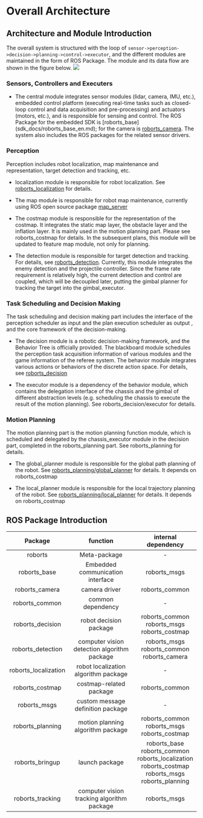 # Overall Architecture

## Architecture and Module Introduction
The overall system is structured with the loop of `sensor->perception->decision->planning->control->executor`, and the different modules are maintained in the form of ROS Package. The module and its data flow are shown in the figure below.
![](https://rm-static.djicdn.com/documents/20758/f42d65d85d97c1547553106539783606.png)

### Sensors, Controllers and Executers

- The central module integrates sensor modules (lidar, camera, IMU, etc.), embedded control platform (executing real-time tasks such as closed-loop control and data acquisition and pre-processing) and actuators (motors, etc.), and is responsible for sensing and control. The ROS Package for the embedded SDK is [roborts_base] (sdk_docs/roborts_base_en.md); for the camera is [roborts_camera](sdk_docs/roborts_camera_en.md). The system also includes the ROS packages for the related sensor drivers.

### Perception

Perception includes robot localization, map maintenance and representation, target detection and tracking, etc.

- localization module is responsible for robot localization. See [roborts_localization](sdk_docs/roborts_localization_en.md) for details.

- The map module is responsible for robot map maintenance, currently using ROS open source package [map_server](http://wiki.ros.org/map_server)

- The costmap module is responsible for the representation of the costmap. It integrates the static map layer, the obstacle layer and the inflation layer. It is mainly used in the motion planning part. Please see roborts_costmap for details. In the subsequent plans, this module will be updated to feature map module, not only for planning.

- The detection module is responsible for target detection and tracking. For details, see [roborts_detection](sdk_docs/roborts_detection_en.md). Currently, this module integrates the enemy detection and the projectile controller. Since the frame rate requirement is relatively high, the current detection and control are coupled, which will be decoupled later, putting the gimbal planner for tracking the target into the gimbal_executor.

### Task Scheduling and Decision Making

The task scheduling and decision making part includes the interface of the perception scheduler as input and the plan execution scheduler as output , and the core framework of the decision-making.
- The decision module is a robotic decision-making framework, and the Behavior Tree is officially provided. The blackboard module schedules the perception task acquisition information of various modules and the game information of the referee system. The behavior module integrates various actions or behaviors of the discrete action space. For details, see [roborts_decision](sdk_docs/roborts_decision.md)

- The executor module is a dependency of the behavior module, which contains the delegation interface of the chassis and the gimbal of different abstraction levels (e.g. scheduling the chassis to execute the result of the motion planning). See roborts_decision/executor for details.

### Motion Planning

The motion planning part is the motion planning function module, which is scheduled and delegated by the chassis_executor module in the decision part, completed in the roborts_planning part. See roborts_planning for details.

- The global_planner module is responsible for the global path planning of the robot. See [roborts_planning/global_planner](sdk_docs/roborts_planning_global_planner.md) for details. It depends on roborts_costmap

- The local_planner module is responsible for the local trajectory planning of the robot. See [roborts_planning/local_planner](sdk_docs/roborts_planning_local_planner.md) for details. It depends on roborts_costmap


## ROS Package Introduction

| Package               |  function           | internal dependency     |
| :--:                  | :------------: | :------: |
|  roborts              |  Meta-package  |   - |
|  roborts_base         | Embedded communication interface   | roborts_msgs |
|  roborts_camera       | camera driver | roborts_common |
|  roborts_common       |   common dependency   |    -    |
|  roborts_decision     |  robot decision package  | roborts_common<br/>roborts_msgs <br/>roborts_costmap |
|  roborts_detection    |  computer vision detection algorithm package  | roborts_msgs<br/>  roborts_common<br/>  roborts_camera |
|  roborts_localization |  robot localization algorithm package  |    -    |
|  roborts_costmap          |  costmap-related package  | roborts_common |
|  roborts_msgs         |  custom message definition package  |    -    |
|  roborts_planning     |  motion planning algorithm package  | roborts_common<br/>  roborts_msgs<br/>roborts_costmap |
|  roborts_bringup        |  launch package  | roborts_base<br/>  roborts_common<br/>  roborts_localization<br/>  roborts_costmap<br/>  roborts_msgs<br/>  roborts_planning<br/>  |
|  roborts_tracking     |  computer vision tracking algorithm package  | roborts_msgs |
